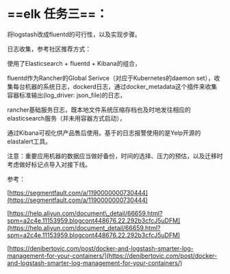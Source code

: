 # ==elk 任务三==：

将logstash改成fluentd的可行性，以及实现步骤。



日志收集，参考社区推荐方式：

使用了Elasticsearch + fluentd + Kibana的组合，

fluentd作为Rancher的Global Serivce（对应于Kubernetes的daemon set），收集每台机器的系统日志，dockerd日志，通过docker\_metadata这个插件来收集容器标准输出\(log\_driver: json\_file\)的日志，

rancher基础服务日志，既本地文件系统压缩存档也及时地发往相应的elasticsearch服务（并未用容器方式启动），

通过Kibana可视化供产品售后使用。基于的日志报警使用的是Yelp开源的elastalert工具。

注意：重要应用机器的数据应当做好备份，时间的选择、压力的预估，以及迁移时考虑做好标记点导入对接下线。



参考：

[https://segmentfault.com/a/1190000000730444](https://segmentfault.com/a/1190000000730444)

[https://help.aliyun.com/document\_detail/66659.html?spm=a2c4e.11153959.blogcont448676.22.292b3cfcJ5uDFM](https://help.aliyun.com/document_detail/66659.html?spm=a2c4e.11153959.blogcont448676.22.292b3cfcJ5uDFM)

[https://denibertovic.com/post/docker-and-logstash-smarter-log-management-for-your-containers/](https://denibertovic.com/post/docker-and-logstash-smarter-log-management-for-your-containers/)

